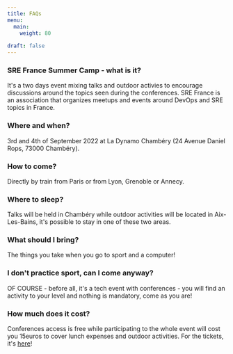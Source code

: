 ```yaml
---
title: FAQs
menu:
  main:
    weight: 80
    
draft: false
---
```


### SRE France Summer Camp - what is it? 

It's a two days event mixing talks and outdoor activies to encourage discussions around the topics seen during the conferences. SRE France is an association that organizes meetups and events around DevOps and SRE topics in France.

### Where and when?

3rd and 4th of September 2022 at La Dynamo Chambéry (24 Avenue Daniel Rops, 73000 Chambéry).

### How to come?

Directly by train from Paris or from Lyon, Grenoble or Annecy.

### Where to sleep?

Talks will be held in Chambéry while outdoor activities will be located in Aix-Les-Bains, it's possible to stay in one of these two areas.

### What should I bring?

The things you take when you go to sport and a computer!

### I don't practice sport, can I come anyway?

OF COURSE - before all, it's a tech event with conferences - you will find an activity to your level and nothing is mandatory, come as you are!

### How much does it cost?

Conferences access is free while participating to the whole event will cost you 15euros to cover lunch expenses and outdoor activities. For the tickets, it's [here](https://www.eventbrite.com/e/sre-france-summer-camp-tickets-394252900037)!
